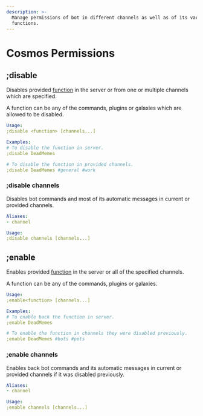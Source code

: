 ```yaml
---
description: >-
  Manage permissions of bot in different channels as well as of its various
  functions.
---
```


# Cosmos Permissions

## ;disable

Disables provided [function](../reference.md#the-functions-hierarchy) in the server or from one or multiple channels which are specified.

A function can be any of the commands, plugins or galaxies which are allowed to be disabled.

```yaml
Usage:
;disable <function> [channels...]

Examples:
# To disable the function in server.
;disable DeadMemes

# To disable the function in provided channels.
;disable DeadMemes #general #work
```

### ;disable channels

Disables bot commands and most of its automatic messages in current or provided channels.

```yaml
Aliases:
- channel

Usage:
;disable channels [channels...]
```

## ;enable

Enables provided [function](../reference.md#the-functions-hierarchy) in the server or all of the specified channels.

A function can be any of the commands, plugins or galaxies.

```yaml
Usage:
;enable<function> [channels...]

Examples:
# To enable back the function in server.
;enable DeadMemes

# To enable the function in channels they were disabled previously.
;enable DeadMemes #bots #pets
```

### ;enable channels

Enables back bot commands and its automatic messages in current or provided channels if it was disabled previously.

```yaml
Aliases:
- channel

Usage:
;enable channels [channels...]
```

